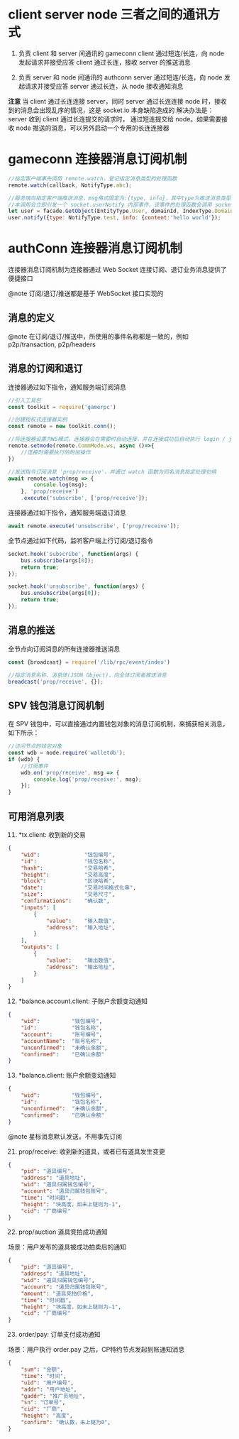 # client server node 三者之间的通讯方式

1. 负责 client 和 server 间通讯的 gameconn
client 通过短连/长连，向 node 发起请求并接受应答
client 通过长连，接收 server 的推送消息

2. 负责 server 和 node 间通讯的 authconn
server 通过短连/长连，向 node 发起请求并接受应答
server 通过长连，从 node 接收通知消息

**注意** 
当 client 通过长连连接 server，同时 server 通过长连连接 node 时，接收到的消息会出现乱序的情况，这是 socket.io 本身缺陷造成的
解决办法是：server 收到 client 通过长连提交的请求时， 通过短连提交给 node。如果需要接收 node 推送的消息，可以另外启动一个专用的长连连接器

# gameconn 连接器消息订阅机制

```js
//指定客户端事先调用 remote.watch，登记指定消息类型的处理函数
remote.watch(callback, NotifyType.abc);

//服务端向指定客户端推送消息，msg格式固定为:{type, info}，其中type为推送消息类型(NotifyType)，和上述的 NotifyType.abc 保持一致, info为推送消息内容
//本调用会立即引发一个 socket.userNotify 内部事件，该事件的处理函数会调用 socket.emit('notify', msg) 向客户端推送, 最终被客户端事先设定的 callback 捕获
let user = facade.GetObject(EntityType.User, domainId, IndexType.Domain); //BaseUserEntity
user.notify({type: NotifyType.test, info: {content:'hello world'});
```

# authConn 连接器消息订阅机制

连接器消息订阅机制为连接器通过 Web Socket 连接订阅、退订业务消息提供了便捷接口

@note 订阅/退订/推送都是基于 WebSocket 接口实现的

## 消息的定义

@note 在订阅/退订/推送中，所使用的事件名称都是一致的，例如 p2p/transaction, p2p/headers

## 消息的订阅和退订

连接器通过如下指令，通知服务端订阅消息

```js
//引入工具包
const toolkit = require('gamerpc')

//创建授权式连接器实例
const remote = new toolkit.conn();

//将连接器设置为WS模式，连接器会在需要时自动连接，并在连接成功后自动执行 login / join 等操作
remote.setmode(remote.CommMode.ws, async ()=>{
    //连接时需要执行的附加操作
})

//发送指令订阅消息 'prop/receive'，并通过 watch 函数为同名消息指定处理句柄
await remote.watch(msg => {
        console.log(msg);
    }, 'prop/receive')
    .execute('subscribe', ['prop/receive']);
```

连接器通过如下指令，通知服务端退订消息

```js
await remote.execute('unsubscribe', ['prop/receive']);
```

全节点通过如下代码，监听客户端上行订阅/退订指令

```js
socket.hook('subscribe', function(args) {
    bus.subscribe(args[0]);
    return true;
});

socket.hook('unsubscribe', function(args) {
    bus.unsubscribe(args[0]);
    return true;
});
```

## 消息的推送

全节点向订阅消息的所有连接器推送消息

```js
const {broadcast} = require('/lib/rpc/event/index')

//指定消息名称、消息体(JSON Object)，向全体订阅者推送消息
broadcast('prop/receive', {});
```

## SPV 钱包消息订阅机制

在 SPV 钱包中，可以直接通过内置钱包对象的消息订阅机制，来捕获相关消息，如下所示：

```js
//访问节点的钱包对象
const wdb = node.require('walletdb');
if (wdb) {
    //订阅事件
    wdb.on('prop/receive', msg => {
        console.log('prop/receive:', msg);
    });
}
```

## 可用消息列表

11. *tx.client: 收到新的交易

```json
{ 
    "wid":              "钱包编号",
    "id":               "钱包名称",
    "hash":             "交易哈希",
    "height":           "交易高度",
    "block":            "区块哈希",
    "date":             "交易时间格式化串",
    "size":             "交易尺寸",
    "confirmations":    "确认数",
    "inputs": [ 
        { 
            "value":    "输入数值",
            "address":  "输入地址",
        } 
    ],
    "outputs": [ 
        { 
            "value":    "输出数值",
            "address":  "输出地址",
        } 
    ]
}
```

12. *balance.account.client: 子账户余额变动通知

```json
{ 
    "wid":          "钱包编号",
    "id":           "钱包名称",
    "account":      "账号编号",
    "accountName":  "账号名称",
    "unconfirmed":  "未确认余额",
    "confirmed":    "已确认余额" 
}
```

13. *balance.client: 账户余额变动通知

```json
{ 
    "wid":          "钱包编号",
    "id":           "钱包名称",
    "unconfirmed":  "未确认余额",
    "confirmed":    "已确认余额" 
}
```

@note 星标消息默认发送，不用事先订阅

21. prop/receive: 收到新的道具，或者已有道具发生变更

```json
{
    "pid": "道具编号",
    "address": "道具地址",
    "wid": "道具归属钱包编号",
    "account": "道具归属钱包账号",
    "time": "时间戳",
    "height": "块高度，如未上链则为-1",
    "cid": "厂商编号"
}
```

22. prop/auction 道具竞拍成功通知

场景：用户发布的道具被成功拍卖后的通知

```json
{
    "pid": "道具编号",
    "address": "道具地址",
    "wid": "道具归属钱包编号",
    "account": "道具归属钱包账号",
    "amount": "道具竞拍价格",
    "time": "时间戳",
    "height": "块高度，如未上链则为-1",
    "cid": "厂商编号"
}
```

23. order/pay: 订单支付成功通知

场景：用户执行 order.pay 之后，CP特约节点发起到账通知消息

```json
{
    "sum": "金额",
    "time": "时间",
    "uid": "用户编号",
    "addr": "用户地址",
    "gaddr": "推广员地址",
    "sn": "订单号",
    "cid": "厂商",
    "height": "高度",
    "confirm": "确认数，未上链为0",
}

```
